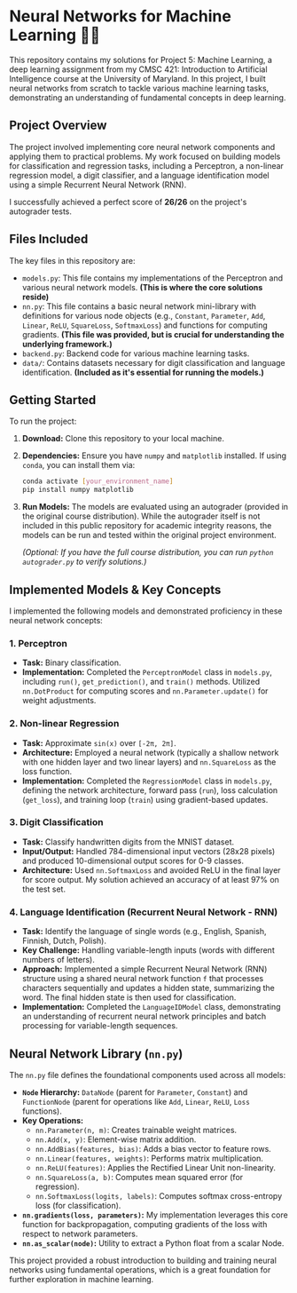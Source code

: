 # Neural Networks for Machine Learning 🤖🧠

This repository contains my solutions for Project 5: Machine Learning, a deep learning assignment from my CMSC 421: Introduction to Artificial Intelligence course at the University of Maryland. In this project, I built neural networks from scratch to tackle various machine learning tasks, demonstrating an understanding of fundamental concepts in deep learning.

## Project Overview

The project involved implementing core neural network components and applying them to practical problems. My work focused on building models for classification and regression tasks, including a Perceptron, a non-linear regression model, a digit classifier, and a language identification model using a simple Recurrent Neural Network (RNN).

I successfully achieved a perfect score of **26/26** on the project's autograder tests.

## Files Included

The key files in this repository are:

* `models.py`: This file contains my implementations of the Perceptron and various neural network models. **(This is where the core solutions reside)**
* `nn.py`: This file contains a basic neural network mini-library with definitions for various node objects (e.g., `Constant`, `Parameter`, `Add`, `Linear`, `ReLU`, `SquareLoss`, `SoftmaxLoss`) and functions for computing gradients. **(This file was provided, but is crucial for understanding the underlying framework.)**
* `backend.py`: Backend code for various machine learning tasks.
* `data/`: Contains datasets necessary for digit classification and language identification. **(Included as it's essential for running the models.)**

## Getting Started

To run the project:

1.  **Download:** Clone this repository to your local machine.
2.  **Dependencies:** Ensure you have `numpy` and `matplotlib` installed. If using `conda`, you can install them via:
    ```bash
    conda activate [your_environment_name]
    pip install numpy matplotlib
    ```
3.  **Run Models:** The models are evaluated using an autograder (provided in the original course distribution). While the autograder itself is not included in this public repository for academic integrity reasons, the models can be run and tested within the original project environment.

    *(Optional: If you have the full course distribution, you can run `python autograder.py` to verify solutions.)*

## Implemented Models & Key Concepts

I implemented the following models and demonstrated proficiency in these neural network concepts:

### 1. Perceptron

* **Task:** Binary classification.
* **Implementation:** Completed the `PerceptronModel` class in `models.py`, including `run()`, `get_prediction()`, and `train()` methods. Utilized `nn.DotProduct` for computing scores and `nn.Parameter.update()` for weight adjustments.

### 2. Non-linear Regression

* **Task:** Approximate `sin(x)` over `[-2π, 2π]`.
* **Architecture:** Employed a neural network (typically a shallow network with one hidden layer and two linear layers) and `nn.SquareLoss` as the loss function.
* **Implementation:** Completed the `RegressionModel` class in `models.py`, defining the network architecture, forward pass (`run`), loss calculation (`get_loss`), and training loop (`train`) using gradient-based updates.

### 3. Digit Classification

* **Task:** Classify handwritten digits from the MNIST dataset.
* **Input/Output:** Handled 784-dimensional input vectors (28x28 pixels) and produced 10-dimensional output scores for 0-9 classes.
* **Architecture:** Used `nn.SoftmaxLoss` and avoided ReLU in the final layer for score output. My solution achieved an accuracy of at least 97% on the test set.

### 4. Language Identification (Recurrent Neural Network - RNN)

* **Task:** Identify the language of single words (e.g., English, Spanish, Finnish, Dutch, Polish).
* **Key Challenge:** Handling variable-length inputs (words with different numbers of letters).
* **Approach:** Implemented a simple Recurrent Neural Network (RNN) structure using a shared neural network function `f` that processes characters sequentially and updates a hidden state, summarizing the word. The final hidden state is then used for classification.
* **Implementation:** Completed the `LanguageIDModel` class, demonstrating an understanding of recurrent neural network principles and batch processing for variable-length sequences.

## Neural Network Library (`nn.py`)

The `nn.py` file defines the foundational components used across all models:

* **`Node` Hierarchy:** `DataNode` (parent for `Parameter`, `Constant`) and `FunctionNode` (parent for operations like `Add`, `Linear`, `ReLU`, `Loss` functions).
* **Key Operations:**
    * `nn.Parameter(n, m)`: Creates trainable weight matrices.
    * `nn.Add(x, y)`: Element-wise matrix addition.
    * `nn.AddBias(features, bias)`: Adds a bias vector to feature rows.
    * `nn.Linear(features, weights)`: Performs matrix multiplication.
    * `nn.ReLU(features)`: Applies the Rectified Linear Unit non-linearity.
    * `nn.SquareLoss(a, b)`: Computes mean squared error (for regression).
    * `nn.SoftmaxLoss(logits, labels)`: Computes softmax cross-entropy loss (for classification).
* **`nn.gradients(loss, parameters)`:** My implementation leverages this core function for backpropagation, computing gradients of the loss with respect to network parameters.
* **`nn.as_scalar(node)`:** Utility to extract a Python float from a scalar Node.

This project provided a robust introduction to building and training neural networks using fundamental operations, which is a great foundation for further exploration in machine learning.
